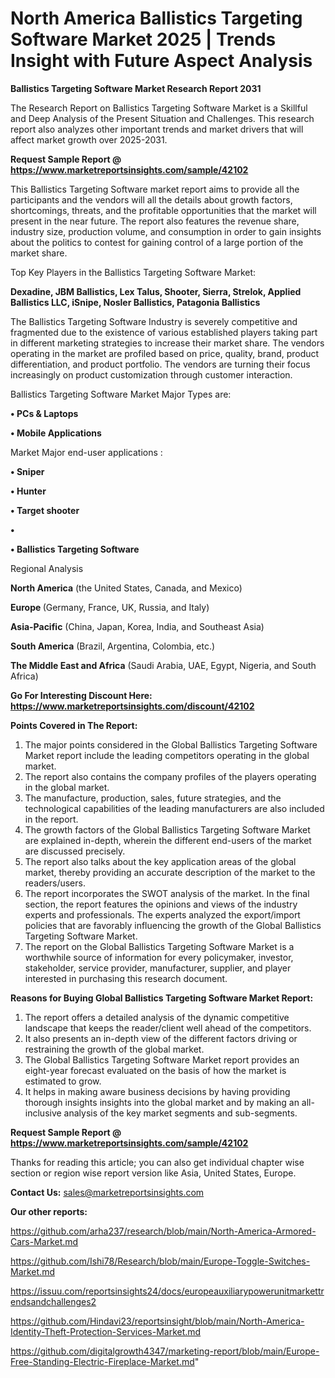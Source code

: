 # North America Ballistics Targeting Software Market 2025 | Trends Insight with Future Aspect Analysis

<strong>Ballistics Targeting Software Market Research Report 2031</strong>

The Research Report on Ballistics Targeting Software Market is a Skillful and Deep Analysis of the Present Situation and Challenges. This research report also analyzes other important trends and market drivers that will affect market growth over 2025-2031.

<strong>Request Sample Report @ <a href=https://www.marketreportsinsights.com/sample/42102>https://www.marketreportsinsights.com/sample/42102</a></strong>

This Ballistics Targeting Software market report aims to provide all the participants and the vendors will all the details about growth factors, shortcomings, threats, and the profitable opportunities that the market will present in the near future. The report also features the revenue share, industry size, production volume, and consumption in order to gain insights about the politics to contest for gaining control of a large portion of the market share.

Top Key Players in the Ballistics Targeting Software Market:

<strong>Dexadine, JBM Ballistics, Lex Talus, Shooter, Sierra, Strelok, Applied Ballistics LLC, iSnipe, Nosler Ballistics, Patagonia Ballistics</strong>

The Ballistics Targeting Software Industry is severely competitive and fragmented due to the existence of various established players taking part in different marketing strategies to increase their market share. The vendors operating in the market are profiled based on price, quality, brand, product differentiation, and product portfolio. The vendors are turning their focus increasingly on product customization through customer interaction.

Ballistics Targeting Software Market Major Types are:

<strong>•  PCs & Laptops

•  Mobile Applications</strong>

Market Major end-user applications :

<strong>•  Sniper

•  Hunter

•  Target shooter

•  

•  Ballistics Targeting Software</strong>

Regional Analysis

</u><strong><b>North America</b></strong> (the United States, Canada, and Mexico)

<strong><b>Europe </b></strong>(Germany, France, UK, Russia, and Italy)

<strong><b>Asia-Pacific</b></strong> (China, Japan, Korea, India, and Southeast Asia)

<strong><b>South America</b></strong> (Brazil, Argentina, Colombia, etc.)

<strong><b>The Middle East and Africa</b></strong> (Saudi Arabia, UAE, Egypt, Nigeria, and South Africa)

<strong>Go For Interesting Discount Here: <a href=https://www.marketreportsinsights.com/discount/42102>https://www.marketreportsinsights.com/discount/42102</a></strong>

<strong>Points Covered in The Report:</strong>
<ol>
  <li>The major points considered in the Global Ballistics Targeting Software Market report include the leading competitors operating in the global market.</li>
  <li>The report also contains the company profiles of the players operating in the global market.</li>
  <li>The manufacture, production, sales, future strategies, and the technological capabilities of the leading manufacturers are also included in the report.</li>
  <li>The growth factors of the Global Ballistics Targeting Software Market are explained in-depth, wherein the different end-users of the market are discussed precisely.</li>
  <li>The report also talks about the key application areas of the global market, thereby providing an accurate description of the market to the readers/users.</li>
  <li>The report incorporates the SWOT analysis of the market. In the final section, the report features the opinions and views of the industry experts and professionals. The experts analyzed the export/import policies that are favorably influencing the growth of the Global Ballistics Targeting Software Market.</li>
  <li>The report on the Global Ballistics Targeting Software Market is a worthwhile source of information for every policymaker, investor, stakeholder, service provider, manufacturer, supplier, and player interested in purchasing this research document.</li>
</ol>
<strong>Reasons for Buying Global Ballistics Targeting Software Market Report:</strong>

<ol>
  <li>The report offers a detailed analysis of the dynamic competitive landscape that keeps the reader/client well ahead of the competitors.</li>
  <li>It also presents an in-depth view of the different factors driving or restraining the growth of the global market.</li>
  <li>The Global Ballistics Targeting Software Market report provides an eight-year forecast evaluated on the basis of how the market is estimated to grow.</li>
  <li>It helps in making aware business decisions by having providing thorough insights insights into the global market and by making an all-inclusive analysis of the key market segments and sub-segments.</li>
</ol>
<strong>Request Sample Report @ <a href=https://www.marketreportsinsights.com/sample/42102>https://www.marketreportsinsights.com/sample/42102</a></strong>


Thanks for reading this article; you can also get individual chapter wise section or region wise report version like Asia, United States, Europe.

<strong>Contact Us:</strong>
sales@marketreportsinsights.com

<strong>Our other reports:</strong>

<a href=https://github.com/arha237/research/blob/main/North-America-Armored-Cars-Market.md>https://github.com/arha237/research/blob/main/North-America-Armored-Cars-Market.md</a>

<a href=https://github.com/Ishi78/Research/blob/main/Europe-Toggle-Switches-Market.md>https://github.com/Ishi78/Research/blob/main/Europe-Toggle-Switches-Market.md</a>

<a href=https://issuu.com/reportsinsights24/docs/europeauxiliarypowerunitmarkettrendsandchallenges2>https://issuu.com/reportsinsights24/docs/europeauxiliarypowerunitmarkettrendsandchallenges2</a>

<a href=https://github.com/Hindavi23/reportsinsight/blob/main/North-America-Identity-Theft-Protection-Services-Market.md>https://github.com/Hindavi23/reportsinsight/blob/main/North-America-Identity-Theft-Protection-Services-Market.md</a>

<a href=https://github.com/digitalgrowth4347/marketing-report/blob/main/Europe-Free-Standing-Electric-Fireplace-Market.md>https://github.com/digitalgrowth4347/marketing-report/blob/main/Europe-Free-Standing-Electric-Fireplace-Market.md</a>"
